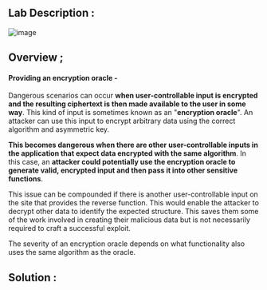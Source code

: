 ## Lab Description :

![image](https://github.com/sh3bu/Portswigger_labs/assets/67383098/52590bf6-6f74-410d-8c80-3a35e9a05210)

## Overview ;

#### Providing an encryption oracle -

Dangerous scenarios can occur **when user-controllable input is encrypted and the resulting ciphertext is then made available to the user in some way**. This kind of input is sometimes known as an "**encryption oracle**". An attacker can use this input to encrypt arbitrary data using the correct algorithm and asymmetric key.

**This becomes dangerous when there are other user-controllable inputs in the application that expect data encrypted with the same algorithm**. In this case, an **attacker could potentially use the encryption oracle to generate valid, encrypted input and then pass it into other sensitive functions**.

This issue can be compounded if there is another user-controllable input on the site that provides the reverse function. This would enable the attacker to decrypt other data to identify the expected structure. This saves them some of the work involved in creating their malicious data but is not necessarily required to craft a successful exploit.

The severity of an encryption oracle depends on what functionality also uses the same algorithm as the oracle. 

## Solution :

